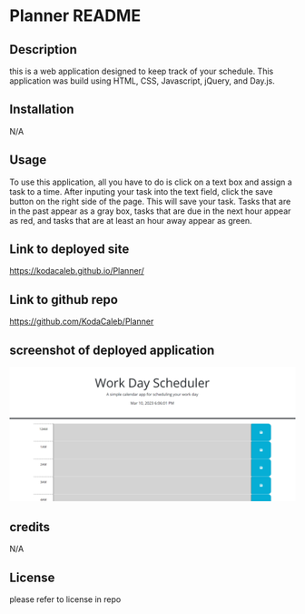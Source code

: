 # Planner README

## Description
this is a web application designed to keep track of your schedule. This application was build using HTML, CSS, Javascript, jQuery, and Day.js.

## Installation 
N/A

## Usage
To use this application, all you have to do is click on a text box and assign a task to a time. After inputing your task into the text field, click the save button on the right side of the page. This will save your task. Tasks that are in the past appear as a gray box, tasks that are due in the next hour appear as red, and tasks that are at least an hour away appear as green. 

## Link to deployed site

https://kodacaleb.github.io/Planner/

## Link to github repo

https://github.com/KodaCaleb/Planner

## screenshot of deployed application

![Screenshot](./Assets/Planner%20SC.png)

## credits
N/A

## License
please refer to license in repo